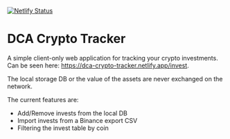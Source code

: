 [![Netlify Status](https://api.netlify.com/api/v1/badges/83da5670-a098-4827-af25-b59a3d54b201/deploy-status)](https://app.netlify.com/sites/dca-crypto-tracker/deploys)

# DCA Crypto Tracker

A simple client-only web application for tracking your crypto investments. Can be seen here: https://dca-crypto-tracker.netlify.app/invest.

The local storage DB or the value of the assets are never exchanged on the network.

The current features are:
- Add/Remove invests from the local DB
- Import invests from a Binance export CSV
- Filtering the invest table by coin
